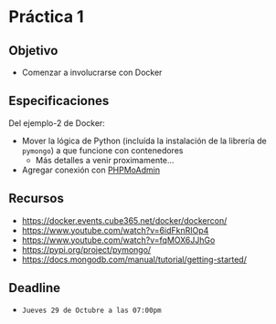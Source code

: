 # Práctica 1

## Objetivo

* Comenzar a involucrarse con Docker

## Especificaciones

Del ejemplo-2 de Docker:

- Mover la lógica de Python (incluída la instalación de la librería de `pymongo`) a que funcione con contenedores
  - Más detalles a venir proximamente...
- Agregar conexión con [PHPMoAdmin](https://hub.docker.com/r/thinkcube/phpmoadmin)

## Recursos

* <https://docker.events.cube365.net/docker/dockercon/>
* <https://www.youtube.com/watch?v=6idFknRIOp4>
* <https://www.youtube.com/watch?v=fqMOX6JJhGo>
* <https://pypi.org/project/pymongo/>
* <https://docs.mongodb.com/manual/tutorial/getting-started/>

## Deadline

* `Jueves 29 de Octubre a las 07:00pm`
